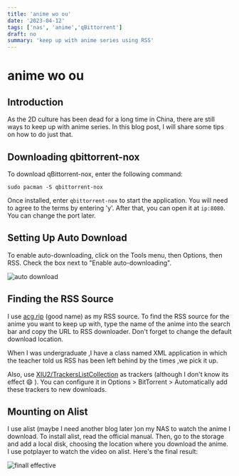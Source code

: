 ```yaml
---
title: 'anime wo ou'
date: '2023-04-12'
tags: ['nas', 'anime','qBittorrent']
draft: no
summary: 'keep up with anime series using RSS'
---
```


# anime wo ou

## Introduction

As the 2D culture has been dead for a long time in China, there are still ways to keep up with anime series. In this blog post, I will share some tips on how to do just that.

## Downloading qbittorrent-nox

To download qBittorrent-nox, enter the following command:

```shell
sudo pacman -S qbittorrent-nox
```

Once installed, enter `qbittorrent-nox` to start the application. You will need to agree to the terms by entering 'y'. After that, you can open it at `ip:8080`. You can change the port later.

## Setting Up Auto Download

To enable auto-downloading, click on the Tools menu, then Options, then RSS. Check the box next to "Enable auto-downloading".

![auto download](/static/config_auto_download_RSS.png)

## Finding the RSS Source

I use [acg.rip](https://acg.rip/)  (good name) as my RSS source. To find the RSS source for the anime you want to keep up with, type the name of the anime into the search bar and copy the URL to RSS downloader. Don't forget to change the default download location. 

When I was undergraduate ,I have a class named XML application in which the teacher told us RSS has been  left behind by the times ,we pick it up.

Also, use [XIU2/TrackersListCollection](https://github.com/XIU2/TrackersListCollection) as trackers (although I don't know its effect :smile: ). You can configure it in Options > BitTorrent > Automatically add these trackers to new downloads.

## Mounting on Alist

I use alist (maybe I need another blog later )on my NAS to watch the anime I download. To install alist, read the official manual. Then, go to the storage and add a local disk, choosing the location where you download the anime. I use potplayer to watch the video on alist.  Here's the final result:

![finall effective](/static/final_effect_of_qb_nas.png)


